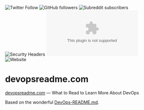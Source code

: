 ![Twitter Follow](https://img.shields.io/twitter/follow/ChrisShort?style=social)
![GitHub followers](https://img.shields.io/github/followers/chris-short?style=social)
![Subreddit subscribers](https://img.shields.io/reddit/subreddit-subscribers/devopsish?style=social)
![Security Headers](https://img.shields.io/security-headers?url=https%3A%2F%2Fdevopsreadme.com)
![Mozilla HTTP Observatory Grade](https://img.shields.io/mozilla-observatory/grade/devopsreadme.com?publish)
![Website](https://img.shields.io/website?url=https%3A%2F%2Fdevopsreadme.com)

# devopsreadme.com

[devopsreadme.com](https://devopsreadme.com) — What to Read to Learn More About DevOps

Based on the wonderful [DevOps-README.md](https://github.com/chris-short/DevOps-README.md).
